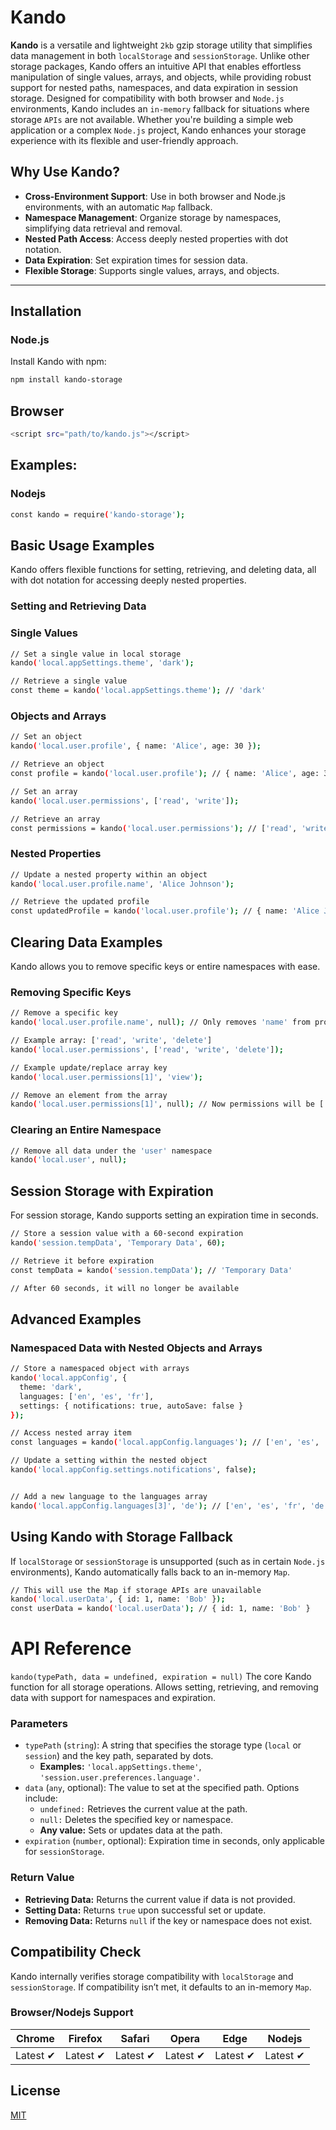 # Kando

**Kando** is a versatile and lightweight `2kb` gzip storage utility that simplifies data management in both `localStorage` and `sessionStorage`. Unlike other storage packages, Kando offers an intuitive API that enables effortless manipulation of single values, arrays, and objects, while providing robust support for nested paths, namespaces, and data expiration in session storage. Designed for compatibility with both browser and `Node.js` environments, Kando includes an `in-memory` fallback for situations where storage `APIs` are not available. Whether you're building a simple web application or a complex `Node.js` project, Kando enhances your storage experience with its flexible and user-friendly approach.

## Why Use Kando?

- **Cross-Environment Support**: Use in both browser and Node.js environments, with an automatic `Map` fallback.
- **Namespace Management**: Organize storage by namespaces, simplifying data retrieval and removal.
- **Nested Path Access**: Access deeply nested properties with dot notation.
- **Data Expiration**: Set expiration times for session data.
- **Flexible Storage**: Supports single values, arrays, and objects.

---

## Installation

### Node.js

Install Kando with npm:

```bash
npm install kando-storage
```
## Browser
```bash
<script src="path/to/kando.js"></script>
```
## Examples:
### Nodejs
```bash
const kando = require('kando-storage');
```

## Basic Usage Examples
Kando offers flexible functions for setting, retrieving, and deleting data, all with dot notation for accessing deeply nested properties.
### Setting and Retrieving Data
### Single Values
```bash
// Set a single value in local storage
kando('local.appSettings.theme', 'dark');

// Retrieve a single value
const theme = kando('local.appSettings.theme'); // 'dark'
```
### Objects and Arrays
```bash
// Set an object
kando('local.user.profile', { name: 'Alice', age: 30 });

// Retrieve an object
const profile = kando('local.user.profile'); // { name: 'Alice', age: 30 }

// Set an array
kando('local.user.permissions', ['read', 'write']);

// Retrieve an array
const permissions = kando('local.user.permissions'); // ['read', 'write']
```
### Nested Properties
```bash
// Update a nested property within an object
kando('local.user.profile.name', 'Alice Johnson');

// Retrieve the updated profile
const updatedProfile = kando('local.user.profile'); // { name: 'Alice Johnson', age: 30 }
```
## Clearing Data Examples
Kando allows you to remove specific keys or entire namespaces with ease.
### Removing Specific Keys
```bash
// Remove a specific key
kando('local.user.profile.name', null); // Only removes 'name' from profile

// Example array: ['read', 'write', 'delete']
kando('local.user.permissions', ['read', 'write', 'delete']);

// Example update/replace array key
kando('local.user.permissions[1]', 'view');

// Remove an element from the array
kando('local.user.permissions[1]', null); // Now permissions will be ['read', 'delete']

```
### Clearing an Entire Namespace
```bash
// Remove all data under the 'user' namespace
kando('local.user', null);
```
## Session Storage with Expiration
For session storage, Kando supports setting an expiration time in seconds.
```bash
// Store a session value with a 60-second expiration
kando('session.tempData', 'Temporary Data', 60);

// Retrieve it before expiration
const tempData = kando('session.tempData'); // 'Temporary Data'

// After 60 seconds, it will no longer be available
```
## Advanced Examples
### Namespaced Data with Nested Objects and Arrays
```bash
// Store a namespaced object with arrays
kando('local.appConfig', {
  theme: 'dark',
  languages: ['en', 'es', 'fr'],
  settings: { notifications: true, autoSave: false }
});

// Access nested array item
const languages = kando('local.appConfig.languages'); // ['en', 'es', 'fr']

// Update a setting within the nested object
kando('local.appConfig.settings.notifications', false);


// Add a new language to the languages array
kando('local.appConfig.languages[3]', 'de'); // ['en', 'es', 'fr', 'de']
```
## Using Kando with Storage Fallback
If `localStorage` or `sessionStorage` is unsupported (such as in certain `Node.js` environments), Kando automatically falls back to an in-memory `Map`.
```bash
// This will use the Map if storage APIs are unavailable
kando('local.userData', { id: 1, name: 'Bob' });
const userData = kando('local.userData'); // { id: 1, name: 'Bob' }
```
# API Reference
`
kando(typePath, data = undefined, expiration = null)
`
The core Kando function for all storage operations. Allows setting, retrieving, and removing data with support for namespaces and expiration.
### Parameters
* `typePath` (`string`): A string that specifies the storage type (`local` or `session`) and the key path, separated by dots.
    * **Examples:** `'local.appSettings.theme'`, `'session.user.preferences.language'`.
* `data` (`any`, optional): The value to set at the specified path. Options include:
    * `undefined:` Retrieves the current value at the path.
    * `null:` Deletes the specified key or namespace.
    * **Any value:** Sets or updates data at the path.
* `expiration` (`number`, optional): Expiration time in seconds, only applicable for `sessionStorage`.
### Return Value
* **Retrieving Data:** Returns the current value if data is not provided.
* **Setting Data:** Returns `true` upon successful set or update.
* **Removing Data:** Returns `null` if the key or namespace does not exist.

## Compatibility Check
Kando internally verifies storage compatibility with `localStorage` and `sessionStorage`. If compatibility isn’t met, it defaults to an in-memory `Map`.

### Browser/Nodejs Support

Chrome | Firefox | Safari | Opera | Edge | Nodejs
--- | --- | --- | --- | --- | --- |
Latest ✔ | Latest ✔ | Latest ✔ | Latest ✔ | Latest ✔ | Latest ✔


## License
[MIT](LICENSE)
